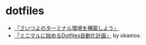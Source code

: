 # dotfiles



- [「さいつよのターミナル環境を構築しよう」](http://qiita.com/b4b4r07/items/09815eda8ef72e0b472e)
- [「ミニマルに始めるDotfiles自動化計画」](http://qiita.com/okamos/items/40966158d0271ae7198b) by okamos

